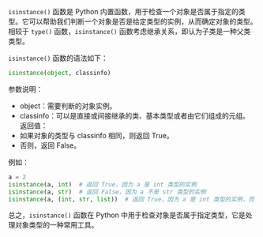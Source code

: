 `isinstance()` 函数是 Python 内置函数，用于检查一个对象是否属于指定的类型。它可以帮助我们判断一个对象是否是给定类型的实例，从而确定对象的类型。相较于 `type()` 函数，`isinstance()` 函数考虑继承关系，即认为子类是一种父类类型。

`isinstance()` 函数的语法如下：
```python
isinstance(object, classinfo)
```
参数说明：
- object：需要判断的对象实例。
- classinfo：可以是直接或间接继承的类、基本类型或者由它们组成的元组。
返回值：
- 如果对象的类型与 classinfo 相同，则返回 True。
- 否则，返回 False。


例如：
```python
a = 2
isinstance(a, int)  # 返回 True，因为 a 是 int 类型的实例
isinstance(a, str)  # 返回 False，因为 a 不是 str 类型的实例
isinstance(a, (int, str, list))  # 返回 True，因为 a 是 int 类型的实例，而 int 是元组中的一个类型
```
总之，`isinstance()` 函数在 Python 中用于检查对象是否属于指定类型，它是处理对象类型的一种常用工具。